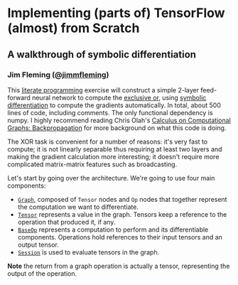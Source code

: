 # Implementing (parts of) TensorFlow (almost) from Scratch
## A walkthrough of symbolic differentiation

### Jim Fleming ([@jimmfleming](https://twitter.com/jimmfleming))

This [literate programming](https://en.wikipedia.org/wiki/Literate_programming) exercise will construct a simple 2-layer feed-forward neural network to compute the [exclusive or](https://en.wikipedia.org/wiki/Exclusive_or), using [symbolic differentiation](https://en.wikipedia.org/wiki/Automatic_differentiation) to compute the gradients automatically. In total, about 500 lines of code, including comments. The only functional dependency is numpy. I highly recommend reading Chris Olah's [Calculus on Computational Graphs: Backpropagation](http://colah.github.io/posts/2015-08-Backprop/) for more background on what this code is doing.

The XOR task is convenient for a number of reasons: it's very fast to compute; it is not linearly separable thus requiring at least two layers and making the gradient calculation more interesting; it doesn't require more complicated matrix-matrix features such as broadcasting.

Let's start by going over the architecture. We're going to use four main components:

  - [`Graph`](graph.py), composed of `Tensor` nodes and `Op` nodes that together represent the computation we want to differentiate.
  - [`Tensor`](tensor.py) represents a value in the graph. Tensors keep a reference to the operation that produced it, if any.
  - [`BaseOp`](ops.py) represents a computation to perform and its differentiable components. Operations hold references to their input tensors and an output tensor.
  - [`Session`](session.py) is used to evaluate tensors in the graph.

**Note** the return from a graph operation is actually a tensor, representing the output of the operation.

